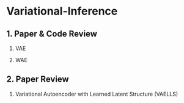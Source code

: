 # Variational-Inference

## 1. Paper & Code Review

1) VAE

2) WAE

## 2. Paper Review

1) Variational Autoencoder with Learned Latent Structure (VAELLS)
